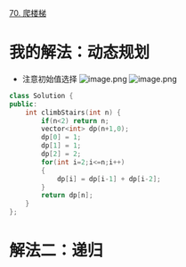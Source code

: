 [70. 爬楼梯](https://leetcode-cn.com/problems/climbing-stairs/description/)



# 我的解法：动态规划
- 注意初始值选择
![image.png](https://i.loli.net/2021/07/05/zmN2TrucMG3CnyO.png)
![image.png](https://i.loli.net/2021/07/05/FVunqSyvEwBON5Z.png)
```C++
class Solution {
public:
    int climbStairs(int n) {
        if(n<2) return n;
        vector<int> dp(n+1,0);
        dp[0] = 1;
        dp[1] = 1;
        dp[2] = 2;
        for(int i=2;i<=n;i++)
        {
            dp[i] = dp[i-1] + dp[i-2];
        }
        return dp[n];
    }
};
```

# 解法二：递归
